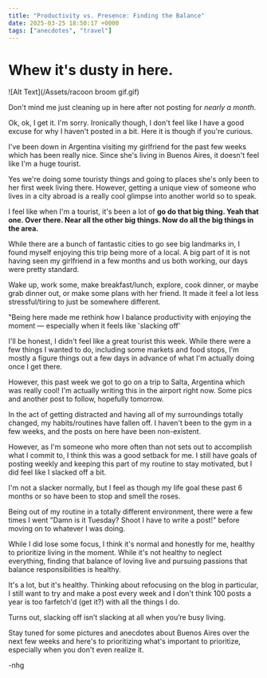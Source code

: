 ```yaml
---
title: "Productivity vs. Presence: Finding the Balance"
date: 2025-03-25 18:50:17 +0000
tags: ["anecdotes", "travel"]
---
```


# Whew it's dusty in here.
![Alt Text](/Assets/racoon broom gif.gif) 

Don't mind me just cleaning up in here after not posting for _nearly a month_.

Ok, ok, I get it. I'm sorry. Ironically though, I don't feel like I have a good excuse for why I haven't posted in a bit. Here it is though if you're curious.

I've been down in Argentina visiting my girlfriend for the past few weeks which has been really nice. Since she's living in Buenos Aires, it doesn't feel like I'm a huge tourist.

Yes we're doing some touristy things and going to places she's only been to her first week living there. However, getting a unique view of someone who lives in a city abroad is a really cool glimpse into another world so to speak.

I feel like when I'm a tourist, it's been a lot of **go do that big thing. Yeah that one. Over there. Near all the other big things. Now do all the big things in the area.**

While there are a bunch of fantastic cities to go see big landmarks in, I found myself enjoying this trip being more of a local. A big part of it is not having seen my girlfriend in a few months and us both working, our days were pretty standard.

Wake up, work some, make breakfast/lunch, explore, cook dinner, or maybe grab dinner out, or make some plans with her friend. It made it feel a lot less stressful/tiring to just be somewhere different.

"Being here made me rethink how I balance productivity with enjoying the moment — especially when it feels like 'slacking off'

I'll be honest, I didn't feel like a great tourist this week. While there were a few things I wanted to do, including some markets and food stops, I'm mostly a figure things out a few days in advance of what I'm actually doing once I get there.

However, this past week we got to go on a trip to Salta, Argentina which was really cool! I'm actually writing this in the airport right now. Some pics and another post to follow, hopefully tomorrow.

In the act of getting distracted and having all of my surroundings totally changed, my habits/routines have fallen off. I haven't been to the gym in a few weeks, and the posts on here have been non-existent.

However, as I'm someone who more often than not sets out to accomplish what I commit to, I think this was a good setback for me. I still have goals of posting weekly and keeping this part of my routine to stay motivated, but I did feel like I slacked off a bit.

I'm not a slacker normally, but I feel as though my life goal these past 6 months or so have been to stop and smell the roses. 

Being out of my routine in a totally different environment, there were a few times I went "Damn is it Tuesday? Shoot I have to write a post!" before moving on to whatever I was doing.

While I did lose some focus, I think it's normal and honestly for me, healthy to prioritize living in the moment. While it's not healthy to neglect everything, finding that balance of loving live and pursuing passions that balance responsibilities is healthy.

It's a lot, but it's healthy. Thinking about refocusing on the blog in particular, I still want to try and make a post every week and I don't think 100 posts a year is too farfetch'd (get it?) with all the things I do.

Turns out, slacking off isn’t slacking at all when you’re busy living.

Stay tuned for some pictures and anecdotes about Buenos Aires over the next few weeks and here's to prioritizing what's important to prioritize, especially when you don't even realize it.

-nhg
